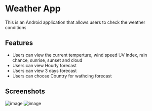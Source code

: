 # Weather App
This is an Android application that allows users to check the weather conditions
## Features
+ Users can view the current temperture, wind speed UV index, rain chance, sunrise, sunset and cloud
+ Users can view Hourly forecast
+ Users can view 3 days forecast
+ Users can choose Country for wathcing forecast

## Screenshots

![image](https://github.com/flash871/Wheather-App/assets/142302503/ff901d30-d378-449f-a723-4473ef536608)  ![image](https://github.com/flash871/Wheather-App/assets/142302503/0485abd4-335c-47ea-aef1-1e19c08d0eef)


